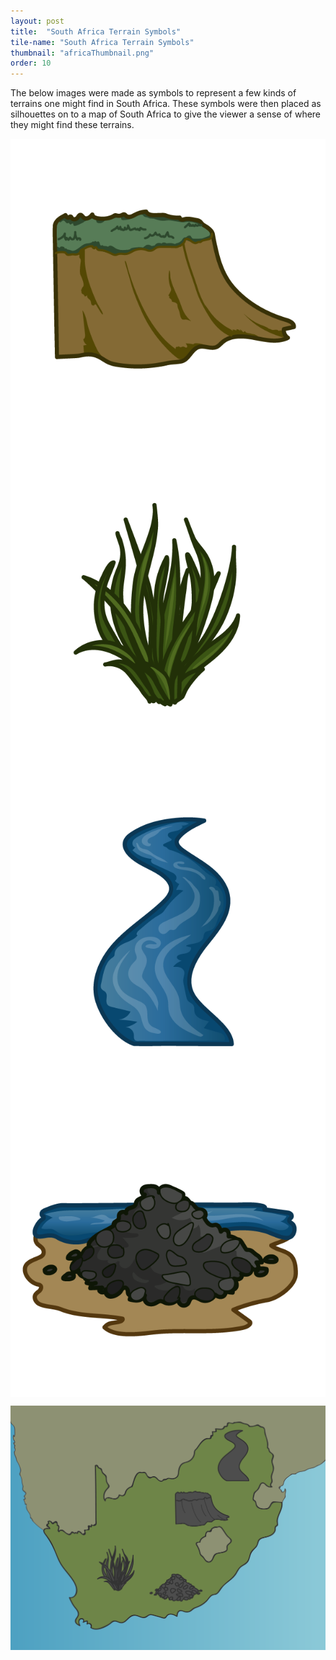```yaml
---
layout: post
title:  "South Africa Terrain Symbols"
tile-name: "South Africa Terrain Symbols"
thumbnail: "africaThumbnail.png"
order: 10
---
```


The below images were made as symbols to represent a few kinds of terrains one might find in South Africa. These symbols were then placed as silhouettes on to a map of South Africa to give the viewer a sense of where they might find these terrains.

<div class="row">

  <div class="small-12 medium-6 large-6 columns">
    <img src="/img/mapSlope.png" alt="Hero Image">
  </div>

  <div class="small-12 medium-6 large-6 columns">
    <img src="/img/mapGrass.png" alt="Hero Image">
  </div>
  
</div>

<div class="row">

  <div class="small-12 medium-6 large-6 columns">
    <img src="/img/mapRiver.png" alt="Hero Image">
  </div>

  <div class="small-12 medium-6 large-6 columns">
    <img src="/img/mapRocks.png" alt="Hero Image">
  </div>
  
</div>

![Hero Image](/img/map.png)